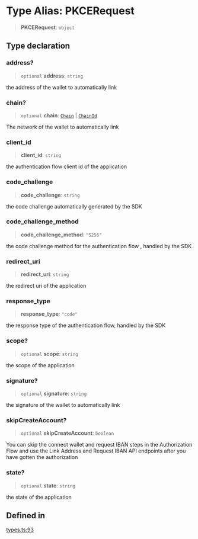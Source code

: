 # Type Alias: PKCERequest

> **PKCERequest**: `object`

## Type declaration

### address?

> `optional` **address**: `string`

the address of the wallet to automatically link

### chain?

> `optional` **chain**: [`Chain`](/docs/packages/SDK/type-aliases/Chain.md) \| [`ChainId`](/docs/packages/SDK/type-aliases/ChainId.md)

The network of the wallet to automatically link

### client\_id

> **client\_id**: `string`

the authentication flow client id of the application

### code\_challenge

> **code\_challenge**: `string`

the code challenge automatically generated by the SDK

### code\_challenge\_method

> **code\_challenge\_method**: `"S256"`

the code challenge method for the authentication flow , handled by the SDK

### redirect\_uri

> **redirect\_uri**: `string`

the redirect uri of the application

### response\_type

> **response\_type**: `"code"`

the response type of the authentication flow, handled by the SDK

### scope?

> `optional` **scope**: `string`

the scope of the application

### signature?

> `optional` **signature**: `string`

the signature of the wallet to automatically link

### skipCreateAccount?

> `optional` **skipCreateAccount**: `boolean`

You can skip the connect wallet and request IBAN steps in the Authorization Flow and use the Link Address and Request IBAN API endpoints after you have gotten the authorization

### state?

> `optional` **state**: `string`

the state of the application

## Defined in

[types.ts:93](https://github.com/monerium/js-monorepo/blob/main/packages/sdk/src/types.ts#L93)
